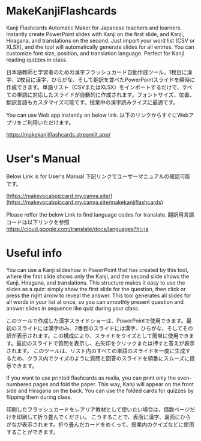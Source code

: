 # MakeKanjiFlashcards
Kanji Flashcards Automatic Maker for Japanese teachers and learners. Instantly create PowerPoint slides with Kanji on the first slide, and Kanji, Hiragana, and translations on the second. Just import your word list (CSV or XLSX), and the tool will automatically generate slides for all entries. You can customize font size, position, and translation language. Perfect for Kanji reading quizzes in class.

日本語教師と学習者のための漢字フラッシュカード自動作成ツール。1枚目に漢字、2枚目に漢字、ひらがな、そして翻訳を並べたPowerPointスライドを瞬時に作成できます。単語リスト（CSVまたはXLSX）をインポートするだけで、すべての単語に対応したスライドが自動的に作成されます。フォントサイズ、位置、翻訳言語もカスタマイズ可能です。授業中の漢字読みクイズに最適です。

You can use Web app instantly on below link.  以下のリンクからすぐにWebアプリをご利用いただけます。

https://makekanjiflashcards.streamlit.app/

# User's Manual
Below Link is for User's Manual 下記リンクでユーザーマニュアルの確認可能です。

[https://makevocabpiccard.my.canva.site/](https://makevocabpiccard.my.canva.site/makekanjiflashcards)

Please reffer the below Link to find language codes for translate. 翻訳用言語コードは以下リンクを参照 https://cloud.google.com/translate/docs/languages?hl=ja

# Useful info
You can use a Kanji slideshow in PowerPoint that has created by this tool, where the first slide shows only the Kanji, and the second slide shows the Kanji, Hiragana, and translations. This structure makes it easy to use the slides as a quiz: simply show the first slide for the question, then click or press the right arrow to reveal the answer.
This tool generates all slides for all words in your list at once, so you can smoothly present question and answer slides in sequence like quiz during your class.

このツールで作成した漢字スライドショーは、PowerPointで使用できます。最初のスライドには漢字のみ、2番目のスライドには漢字、ひらがな、そしてその訳が表示されます。この構成により、スライドをクイズとして簡単に使用できます。最初のスライドで質問を表示し、右矢印をクリックまたは押すと答えが表示されます。
このツールは、リスト内のすべての単語のスライドを一度に生成するため、クラス内でクイズのように質問と回答のスライドを順番にスムーズに提示できます。

If you want to use printed flashcards as realia, you can print only the even-numbered pages and fold the paper. This way, Kanji will appear on the front side and Hiragana on the back. You can use the folded cards for quizzes by flipping them during class.

印刷したフラッシュカードをレアリア教材として使いたい場合は、偶数ページだけを印刷して折り畳んでください。
こうすることで、表面に漢字、裏面にひらがなが表示されます。折り畳んだカードをめくって、授業内のクイズなどに使用することができます。
